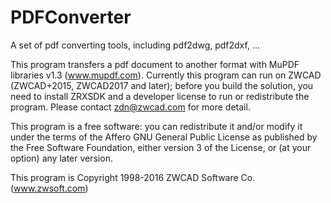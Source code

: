 PDFConverter
============

A set of pdf converting tools, including pdf2dwg, pdf2dxf, ...

This program transfers a pdf document to another format with MuPDF libraries v1.3 (www.mupdf.com).
Currently this program can run on ZWCAD (ZWCAD+2015, ZWCAD2017 and later); before you build the solution, you need to install ZRXSDK and a developer license to run or redistribute the program. Please contact <zdn@zwcad.com> for more detail.

This program is a free software: you can redistribute it and/or modify it under the terms of the Affero GNU General Public License as published by the Free Software Foundation, either version 3 of the License, or (at your option) any later version.

This program is Copyright 1998-2016 ZWCAD Software Co. (www.zwsoft.com) 
